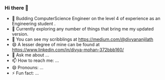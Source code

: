 ### Hi there 👋

<!--
**divyananjilath/divyananjilath** is a ✨ _special_ ✨ repository because its `README.md` (this file) appears on your GitHub profile.

Here are some ideas to get you started:
-->
- 🌱 Budding ComputerScience Engineer on the level 4 of experience as an Engineering student .
- 🔭 Currently exploring any number of things that bring me my updated version.
- 👯 You can see my scribblings at https://medium.com/@divyananjilath
- 😄 A lesser degree of mine can be found at https://www.linkedin.com/in/divya-mohan-372bbb160/
- 💬 Ask me about ...
- 📫 How to reach me: ...
- 😄 Pronouns: ...
- ⚡ Fun fact: ...

 
